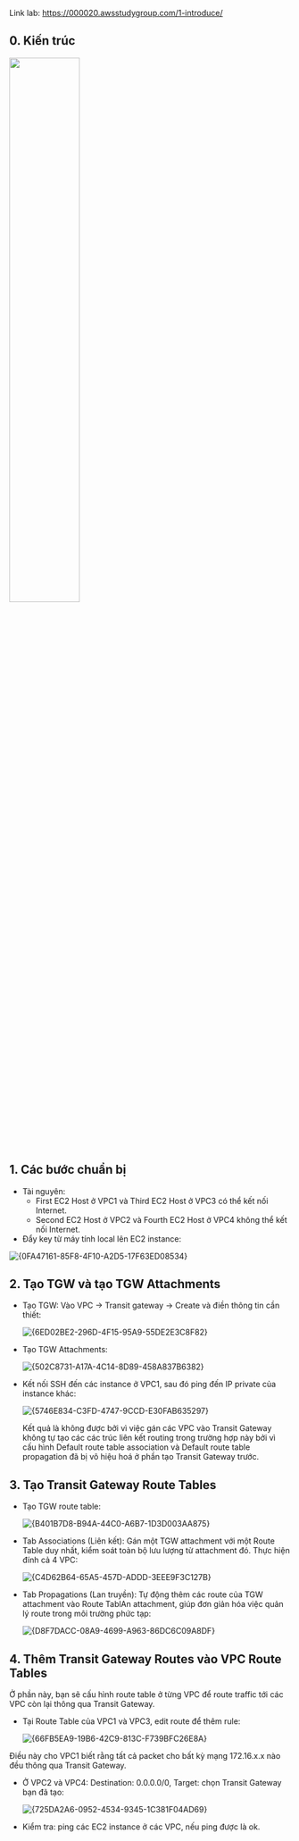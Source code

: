 Link lab: https://000020.awsstudygroup.com/1-introduce/
## 0. Kiến trúc 

 <img src="https://github.com/user-attachments/assets/49f37ff8-62fb-4564-b736-6613e60c7491" width="50%"/>
 
## 1. Các bước chuẩn bị
- Tài nguyên:
  - First EC2 Host ở VPC1 và Third EC2 Host ở VPC3 có thể kết nối Internet.
  - Second EC2 Host ở VPC2 và Fourth EC2 Host ở VPC4 không thể kết nối Internet.
- Đẩy key từ máy tính local lên EC2 instance:

![{0FA47161-85F8-4F10-A2D5-17F63ED08534}](https://github.com/user-attachments/assets/9abc8968-accf-49b3-abb4-a6510772bc00)

## 2. Tạo TGW và tạo TGW Attachments
- Tạo TGW: Vào VPC -> Transit gateway -> Create và điền thông tin cần thiết:
  
  ![{6ED02BE2-296D-4F15-95A9-55DE2E3C8F82}](https://github.com/user-attachments/assets/cc2ba5ad-fe1b-4c33-aa4b-91bb25979f97)

- Tạo TGW Attachments:
  
  ![{502C8731-A17A-4C14-8D89-458A837B6382}](https://github.com/user-attachments/assets/b17506c3-48f9-4472-82f6-cb236feb9449)

- Kết nối SSH đến các instance ở VPC1, sau đó ping đến IP private của instance khác:

  ![{5746E834-C3FD-4747-9CCD-E30FAB635297}](https://github.com/user-attachments/assets/facee8d8-8ce1-42de-9920-3ac55fb708d9)

  Kết quả là không được bởi vì việc gán các VPC vào Transit Gateway không tự tạo các các trúc liên kết routing trong trường hợp này bởi vì cấu hình Default route table association và Default route table propagation đã bị vô hiệu hoá ở phần tạo Transit Gateway trước.

## 3. Tạo Transit Gateway Route Tables
- Tạo TGW route table:
  
  ![{B401B7D8-B94A-44C0-A6B7-1D3D003AA875}](https://github.com/user-attachments/assets/44c788b6-ca14-472f-8f7a-03a10b59cdd5)

- Tab Associations (Liên kết): Gán một TGW attachment với một Route Table duy nhất, kiểm soát toàn bộ lưu lượng từ attachment đó. Thực hiện đính cả 4 VPC:

  ![{C4D62B64-65A5-457D-ADDD-3EEE9F3C127B}](https://github.com/user-attachments/assets/cfc2110c-5118-4772-9ae2-7746ef7442c7)

- Tab Propagations (Lan truyền): Tự động thêm các route của TGW attachment vào Route TablAn attachment, giúp đơn giản hóa việc quản lý route trong môi trường phức tạp:

  ![{D8F7DACC-08A9-4699-A963-86DC6C09A8DF}](https://github.com/user-attachments/assets/d12c64e7-1e9e-45d5-8f49-15a93a534c65)

## 4. Thêm Transit Gateway Routes vào VPC Route Tables

Ở phần này, bạn sẽ cấu hình route table ở từng VPC để route traffic tới các VPC còn lại thông qua Transit Gateway.

- Tại Route Table của VPC1 và VPC3, edit route để thêm rule:

  ![{66FB5EA9-19B6-42C9-813C-F739BFC26E8A}](https://github.com/user-attachments/assets/9e709352-5439-4968-bc5e-ef7d22929694)

Điều này cho VPC1 biết rằng tất cả packet cho bất kỳ mạng 172.16.x.x nào đều thông qua Transit Gateway.

- Ở VPC2 và VPC4: Destination: 0.0.0.0/0, Target: chọn Transit Gateway bạn đã tạo:

  ![{725DA2A6-0952-4534-9345-1C381F04AD69}](https://github.com/user-attachments/assets/3588cd93-9ff3-4040-9911-7fd6eff26f48)

- Kiểm tra: ping các EC2 instance ở các VPC, nếu ping được là ok.
